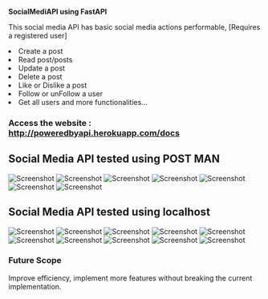 <b> SocialMediAPI using FastAPI </b>

This social media API has basic social media actions performable, [Requires a registered user]
<li> Create a post
<li> Read post/posts
<li> Update a post
<li> Delete a post
<li> Like or Dislike a post
<li> Follow or unFollow a user
<li> Get all users 
and more functionalities...
</li>

### Access the website : http://poweredbyapi.herokuapp.com/docs

## Social Media API tested using POST MAN

![Screenshot](postgfs/p01.gif)
![Screenshot](postgfs/p02.gif)
![Screenshot](postgfs/p03.gif)
![Screenshot](postgfs/p04.gif)
![Screenshot](postgfs/p05.gif)
![Screenshot](postgfs/p06.gif)
![Screenshot](postgfs/p07.gif)

## Social Media API tested using localhost

![Screenshot](webgfs/f01.gif)
![Screenshot](webgfs/f02.gif)
![Screenshot](webgfs/f03.gif)
![Screenshot](webgfs/f04.gif)
![Screenshot](webgfs/f05.gif)
![Screenshot](webgfs/f06.gif)
![Screenshot](webgfs/f07.gif)
![Screenshot](webgfs/f08.gif)
![Screenshot](webgfs/f09.gif)
![Screenshot](webgfs/f10.gif)

### Future Scope

Improve efficiency, implement more features without breaking the current implementation.

